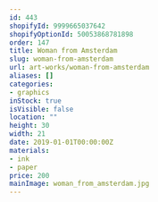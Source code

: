 ```yaml
---
id: 443
shopifyId: 9999665037642
shopifyOptionId: 50053868781898
order: 147
title: Woman from Amsterdam
slug: woman-from-amsterdam
url: art-works/woman-from-amsterdam
aliases: []
categories:
- graphics
inStock: true
isVisible: false
location: ""
height: 30
width: 21
date: 2019-01-01T00:00:00Z
materials:
- ink
- paper
price: 200
mainImage: woman_from_amsterdam.jpg
---
```

